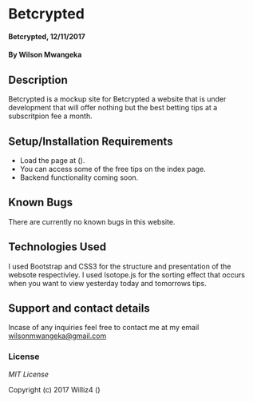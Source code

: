 # Betcrypted

#### Betcrypted, 12/11/2017

#### By **Wilson Mwangeka**

## Description

Betcrypted is a mockup site for Betcrypted a website that is under development that will offer nothing but the best betting tips at a subscritpion fee a month.

## Setup/Installation Requirements

* Load the page at ().
* You can access some of the free tips on the index page.
* Backend functionality coming soon. 

## Known Bugs
There are currently no known bugs in this website.

## Technologies Used

I used Bootstrap and CSS3 for the structure and presentation of the websote respectivley. I used Isotope.js for the sorting effect that occurs when you want to view yesterday today and tomorrows tips. 

## Support and contact details

Incase of any inquiries feel free to contact me at my email wilsonmwangeka@gmail.com

### License

*MIT License*

Copyright (c) 2017 Williz4 ()